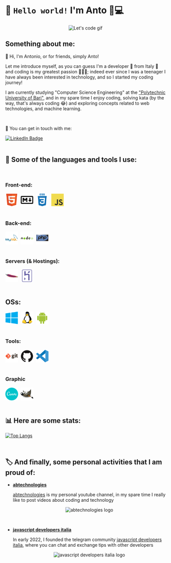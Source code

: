 # 👋 `Hello world!` I'm Anto 👾💻

<div id="header" align="center">
  <img src="https://media.giphy.com/media/HscDLzkO8EOTmgkhQP/giphy.gif" alt="Let's code gif" width="200" height="200">
</div>

## Something about me:

🖖 Hi, I'm Antonio, or for friends, simply Anto!

Let me introduce myself, as you can guess I'm a developer 🤖 from Italy 🍝 and coding is my greatest passion 🚀🚀🚀;
indeed ever since I was a teenager I have always been interested in technology, and so I started my coding journey!

I am currently studying "Computer Science Engineering" at the ["Polytechnic University of Bari"](https://www.poliba.it/), and in my spare time 
I enjoy coding, solving kata (by the way, that's always coding 😂) and exploring concepts related to web technologies, and machine learning.

<br>

📧 You can get in touch with me:

<div id="badges">
  <a href="https://it.linkedin.com/in/antonio-battista-a98964215">
    <img src="https://img.shields.io/badge/LinkedIn-blue?style=for-the-badge&logo=linkedin&logoColor=white" alt="LinkedIn Badge"/>
  </a> 
</div>

<br>

## 🧰 Some of the languages and tools I use:

<br>

### Front-end:

<div>
  <img src="https://github.com/devicons/devicon/blob/master/icons/html5/html5-original.svg" title="HTML5" alt="HTML" width="40" height="40"/>&nbsp;
  <img src="https://github.com/devicons/devicon/blob/master/icons/markdown/markdown-original.svg" title="Markdown" alt="Markdown" width="40" height="40"/>&nbsp;
  <img src="https://github.com/devicons/devicon/blob/master/icons/css3/css3-plain-wordmark.svg"  title="CSS3" alt="CSS" width="40" height="40"/>&nbsp;
  <img src="https://github.com/devicons/devicon/blob/master/icons/javascript/javascript-original.svg" title="JavaScript" alt="JavaScript" width="40" height="40"/>&nbsp;
</div>
 
 <br>
 
 ### Back-end:
 
<div>
  <img src="https://github.com/devicons/devicon/blob/master/icons/mysql/mysql-original-wordmark.svg" title="MySQL"  alt="MySQL" width="40" height="40"/>&nbsp;
  <img src="https://github.com/devicons/devicon/blob/master/icons/nodejs/nodejs-original-wordmark.svg" title="NodeJS" alt="NodeJS" width="40" height="40"/>&nbsp;
  <img src="https://github.com/devicons/devicon/blob/master/icons/php/php-original.svg" title="Php" alt="Php" width="40" height="40"/>&nbsp;
</div>

 <br>

### Servers (& Hostings):
<div>
  <img src="https://github.com/devicons/devicon/blob/master/icons/apache/apache-original.svg" title="Apache"  alt="Apache" width="40" height="40"/>&nbsp;
  <img src="https://github.com/devicons/devicon/blob/master/icons/heroku/heroku-original.svg" title="Heroku" alt="Heroku" width="40" height="40"/>&nbsp;
</div>

<br>

## OSs:
<div>
  <img src="https://github.com/devicons/devicon/blob/master/icons/windows8/windows8-original.svg" title="Windows"  alt="Windows" width="40" height="40"/>&nbsp;
  <img src="https://github.com/devicons/devicon/blob/master/icons/linux/linux-original.svg" title="Linux" alt="Linux" width="40" height="40"/>&nbsp;
  <img src="https://github.com/devicons/devicon/blob/master/icons/android/android-original.svg" title="Android" alt="Android" width="40" height="40"/>&nbsp;
</div>

<br>
 
### Tools:

<div>
  <img src="https://github.com/devicons/devicon/blob/master/icons/git/git-original-wordmark.svg" title="Git" alt="Git" width="40" height="40"/>&nbsp;
  <img src="https://github.com/devicons/devicon/blob/master/icons/github/github-original.svg" title="Github" alt="Github" width="40" height="40"/>&nbsp;
  <img src="https://github.com/devicons/devicon/blob/master/icons/vscode/vscode-original.svg" title="Vscode" alt="Vscode" width="40" height="40"/>&nbsp;
</div>

<br>
 
### Graphic

<div>  
  <img src="https://github.com/devicons/devicon/blob/master/icons/canva/canva-original.svg" title="Canva" alt="Canva" width="40" height="40"/>&nbsp;
  <img src="https://github.com/devicons/devicon/blob/master/icons/gimp/gimp-original.svg" title="Gimp" alt="Gimp" width="40" height="40"/>&nbsp;
</div>

<br>

## 📊 Here are some stats:

[![Top Langs](https://github-readme-stats.vercel.app/api/top-langs/?username=anto-b&layout=compact&theme=vision-friendly-dark)](https://github.com/anuraghazra/github-readme-stats)

<br>

## 🏷️ And finally, some personal activities that I am proud of:   

- **[abtechnologies](https://www.youtube.com/channel/UCaohnvf2lPm3z36XW0BeGpw)**

    [abtechnologies](https://www.youtube.com/channel/UCaohnvf2lPm3z36XW0BeGpw) is my personal youtube channel, in my spare time I really like to post videos about coding and technology

    <div align="center">
        <img src="https://user-images.githubusercontent.com/100710168/179364951-f44ed868-7707-4ed6-abc0-39de7cb9674d.png" title="abtechnologies log" alt="abtechnologies logo" width="200" height="200"/>
    </div> 

<br>

- **[javascript developers italia](https://t.me/javascript_developers_italia)**

    In early 2022, I founded the telegram community [javascript developers italia](https://t.me/javascript_developers_italia), where you can chat and exchange tips with other developers

    <div align="center">
        <img src="https://user-images.githubusercontent.com/100710168/179364889-6c050368-bd60-449c-91c1-f23798c8675b.png" title="javascript developers italia logo" alt="javascript developers italia logo" width="200" height="200"/>
    </div>





